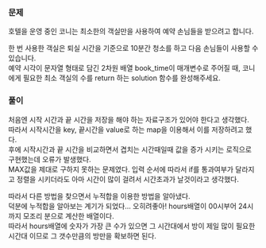### 문제

호텔을 운영 중인 코니는 최소한의 객실만을 사용하여 예약 손님들을 받으려고 합니다.    

한 번 사용한 객실은 퇴실 시간을 기준으로 10분간 청소를 하고 다음 손님들이 사용할 수 있습니다.   
예약 시각이 문자열 형태로 담긴 2차원 배열 book_time이 매개변수로 주어질 때, 코니에게 필요한 최소 객실의 수를 return 하는 solution 함수를 완성해주세요.   


### 풀이

처음엔 시작 시간과 끝 시간을 저장을 해야 하는 자료구조가 있어야 한다고 생각했다.   
따라서 시작시간을 key, 끝시간을 value로 하는 map을 이용해서 이를 저장하려고 했다.   
후에 시작시간과 끝 시간을 비교하면서 겹치는 시간때일때 값을 증가 시키는 로직으로 구현했는데 오류가 발생했다.   
MAX값을 제대로 구하지 못하는 문제였다. 입력 순서에 따라서 if를 통과여부가 달라지고 정렬을 시키더라도 아마 시간이 많이 걸려서 시간초과가 날것이라고 생각했다.   

따라서 다른 방법을 찾으면서 누적합을 이용한 방법을 알아냈다.   
덕분에 누적합을 알아보는 계기가 되었다... 오히려좋아!
hours배열이 00시부어 24시까지 모조리 분으로 계산한 배열이다.   
따라서 hours배열에 숫자가 가장 큰 수가 있으면 그 시간대에서 방이 제일 많이 필요한 시간대 이므로 그 갯수만큼의 방만을 확보하면 된다.
